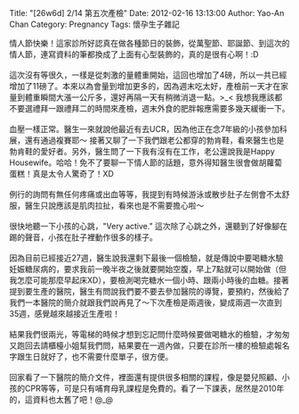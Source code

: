 Title: "[26w6d] 2/14 第五次產檢"
Date: 2012-02-16 13:13:00
Author: Yao-An Chan
Category: Pregnancy
Tags: 懷孕生子雜記


<div class='post'>
情人節快樂！這家診所好認真在做各種節日的裝飾，從萬聖節、耶誕節、到這次的情人節，連寫資料的筆都換成了上面有心型裝飾的，真的是很有心啊！:D<br /><br />這次沒有等很久，一樣是從刺激的量體重開始，這回也增加了4磅，所以一共已經增加了11磅了。本來以為會量到增加更多的，因為週末吃太好，產檢前一天才在家量到體重瞬間大漲一公斤多，還好再隔一天有稍微消退一點。&gt;_&lt;  我想我應該都不要選禮拜一跟禮拜二的時間來產檢，週末外食的肥胖報應需要多幾天緩衝一下。<br /><br />血壓一樣正常。醫生一來就說他最近有去UCR，因為他正在念7年級的小孩參加科展，還有通過複賽耶～ 接著又聊了一下我們跟老公都穿的勃肯鞋，看來醫生也是勃肯鞋的愛好者。另外，醫生問了一下我有沒有在工作，老公還說我是Happy Housewife。哈哈！免不了要聊一下情人節的話題，意外得知醫生很會做胡蘿蔔蛋糕！真是太令人驚奇了！XD  <br /><br />例行的詢問有無任何疼痛或出血等等，我提到有時候游泳或散步肚子左側會不太舒服，醫生只說應該是肌肉拉扯，看來也是不需要擔心啦～<br /><br />很快地聽一下小孩的心跳，"Very active." 這次除了心跳之外，還聽到了好像腳在踢的聲音，小孩在肚子裡動作很多的樣子。<br /><br />因為目前已經接近27週，醫生說我還剩下最後一個檢驗，就是傳說中要喝糖水驗妊娠糖尿病的，要求我前一晚半夜之後就要開始空腹，早上7點就可以開始做（但我怎麼可能那麼早起床XD），要檢測喝完糖水一個小時、跟兩小時後的血糖。接著提到要生產的醫院，醫生有問說我們要不要去參加醫院的導覽，要預約，然後給了我們一本醫院的簡介就跟我們說再見了～下次產檢是兩週後，變成兩週一次直到35週，感覺越來越接近生產啦！<br /><br />結果我們很兩光，等電梯的時候才想到忘記問什麼時候要做喝糖水的檢驗，才匆匆又跑回去請櫃檯小姐幫我們問，結果要在一週內做，只要在診所一樓的檢驗處報名字跟生日就好了，也不需要什麼單子，很方便。<br /><br />回家看了一下醫院的簡介文件，裡面還有提供很多相關的課程，像是嬰兒照顧、小孩的CPR等等，可是只有哺育母乳課程是免費的。看了一下課表，居然是2010年的，這資料也太舊了吧！@_@</div>
